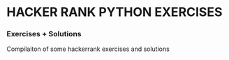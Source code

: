 # HACKER RANK PYTHON EXERCISES
### Exercises + Solutions

Compilaiton of some hackerrank exercises and solutions

